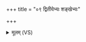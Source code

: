 +++
title = "०९ द्वितीयेभ्यः शङ्खेभ्यः"

+++
<details><summary>मूलम् (VS)</summary>

द्वि॒तीये॑भ्यः श॒ङ्खेभ्यः॒ स्वाहा॑ ॥
</details>